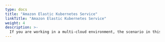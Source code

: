 ```yaml
---
type: docs
title: "Amazon Elastic Kubernetes Service"
linkTitle: "Amazon Elastic Kubernetes Service"
weight: 4
description: >-
  If you are working in a multi-cloud environment, the scenario in this section will guide on creating an Amazon Elastic Kubernetes Service (EKS) and onboard it as an Azure Arc enabled Kubernetes cluster in an automated fashion using Terraform.
---
```

